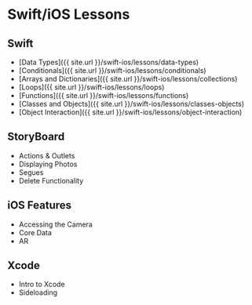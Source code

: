 # Swift/iOS Lessons

## Swift
- [Data Types]({{ site.url }}/swift-ios/lessons/data-types)
- [Conditionals]({{ site.url }}/swift-ios/lessons/conditionals)
- [Arrays and Dictionaries]({{ site.url }}/swift-ios/lessons/collections)
- [Loops]({{ site.url }}/swift-ios/lessons/loops)
- [Functions]({{ site.url }}/swift-ios/lessons/functions)
- [Classes and Objects]({{ site.url }}/swift-ios/lessons/classes-objects)
- [Object Interaction]({{ site.url }}/swift-ios/lessons/object-interaction)

## StoryBoard
- Actions & Outlets
- Displaying Photos
- Segues
- Delete Functionality

## iOS Features
- Accessing the Camera
- Core Data
- AR

## Xcode
- Intro to Xcode
- Sideloading
